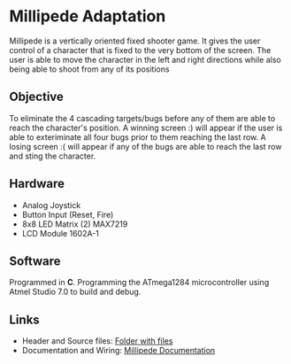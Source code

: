 # Millipede Adaptation
Millipede is a vertically oriented fixed shooter game. It gives the user control of a character that is fixed to the very bottom of the screen. The user is able to move the character in the left and right directions while also being able to shoot from any of its positions

## Objective 
To eliminate the 4 cascading targets/bugs before any of them are able to reach the character's position. A winning screen :) will appear if the user is able to exteriminate all four bugs prior to them reaching the last row. A losing screen :(  will appear if any of the bugs are able to reach the last row and sting the character. 

## Hardware
- Analog Joystick 
- Button Input (Reset, Fire)
- 8x8 LED Matrix (2) MAX7219
- LCD Module 1602A-1 

## Software
Programmed in **C**. Programming the ATmega1284 microcontroller using Atmel Studio 7.0 to build and debug. 

## Links
- Header and Source files: [Folder with files](https://drive.google.com/drive/folders/1vB_RugYeMaD3tL8LokIIF2_tCMRdyMI8?usp=sharing)
- Documentation and Wiring: [Millipede Documentation](https://docs.google.com/document/d/1RR7pLc7LpIiEhgRby2GM-7fLWpvo6V_b_ESwz5qWdOQ/edit?usp=sharing)
